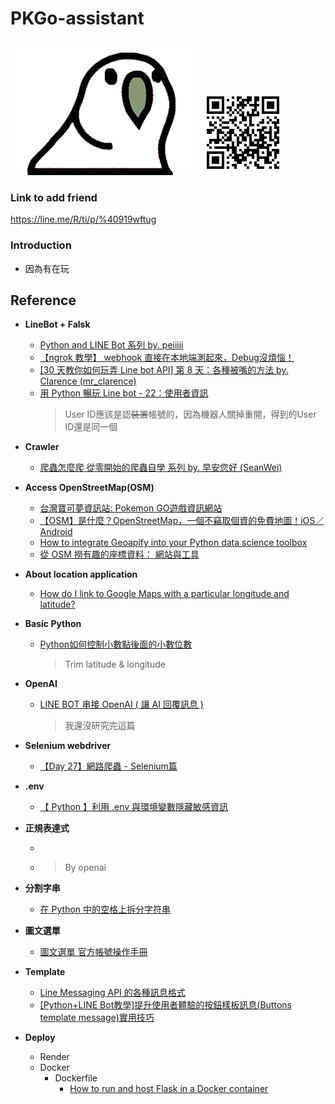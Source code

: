 ﻿# PKGo-assistant
![image](https://github.com/1y1c0c8/PKGo-assistant/blob/main/src/parrot.gif)
![image](https://github.com/1y1c0c8/PKGo-assistant/blob/main/src/RR_QRcode.png)


### Link to add friend
https://line.me/R/ti/p/%40919wftug

### Introduction
- 因為有在玩



## Reference
- **LineBot + Falsk**
    - [Python and LINE Bot 系列 by. peiiiii](https://ithelp.ithome.com.tw/m/users/20151448/ironman/5396)
    - [【ngrok 教學】 webhook 直接在本地端測起來，Debug沒煩惱！](https://learn.markteaching.com/ngrok-webhook/)
    - [[30 天教你如何玩弄 Line bot API] 第 8 天：各種被嘴的方法 by. Clarence (mr_clarence)](https://ithelp.ithome.com.tw/articles/10219503)
    - [用 Python 暢玩 Line bot - 22：使用者資訊](https://ithelp.ithome.com.tw/articles/10282156)
        > User ID應該是認~~裝置~~帳號的，因為機器人關掉重開，得到的User ID還是同一個
- **Crawler**
    - [爬蟲怎麼爬 從零開始的爬蟲自學 系列 by. 早安您好 (SeanWei)](https://ithelp.ithome.com.tw/users/20140149/ironman/4278)
- **Access OpenStreetMap(OSM)**
    - [台灣寶可夢資訊站: Pokemon GO遊戲資訊網站](https://twpkinfo.com/ipoke.aspx)
    - [【OSM】是什麼？OpenStreetMap，一個不竊取個資的免費地圖！iOS／Android](https://kikinote.net/161141)
    - [How to integrate Geoapify into your Python data science toolbox](https://www.geoapify.com/integrate-geoapify-python-data-science-toolbox)
    - [從 OSM 撈有趣的座標資料： 網站與工具](https://newtoypia.blogspot.com/2015/05/overpass-api.html)

- **About location application**
    - [How do I link to Google Maps with a particular longitude and latitude?](https://stackoverflow.com/questions/1801732/how-do-i-link-to-google-maps-with-a-particular-longitude-and-latitude)
- **Basic Python**
    - [Python如何控制小數點後面的小數位數](https://www.796t.com/content/1549397542.html)
        > Trim latitude & longitude
- **OpenAI**
    - [LINE BOT 串接 OpenAI ( 讓 AI 回覆訊息 )](https://steam.oxxostudio.tw/category/python/example/line-bot-openai-1.html#a2)
        > 我還沒研究完這篇
- **Selenium webdriver**
    - [【Day 27】網路爬蟲 - Selenium篇](https://ithelp.ithome.com.tw/articles/10307735)
- **.env**
    - [【 Python 】利用 .env 與環境變數隱藏敏感資訊](https://learningsky.io/python-use-environmental-variables-to-hide-sensitive-information/)
- **正規表達式**
    - []()
    - []()
        > By openai
- **分割字串**
    - [在 Python 中的空格上拆分字符串](https://www.techiedelight.com/zh-tw/split-string-whitespace-python/)
- **圖文選單**
    - [圖文選單 官方帳號操作手冊](https://tw.linebiz.com/manual/line-official-account/oa-manager-richmenu/)
- **Template**
    - [Line Messaging API 的各種訊息格式](https://ithelp.ithome.com.tw/articles/10198142?sc=rss.qu)
    - [[Python+LINE Bot教學]提升使用者體驗的按鈕樣板訊息(Buttons template message)實用技巧](https://www.learncodewithmike.com/2020/07/line-bot-buttons-template-message.html)
- **Deploy**
    - Render
    - Docker
        - Dockerfile
            - [How to run and host Flask in a Docker container](https://youtu.be/9tErxxGpOM4)

